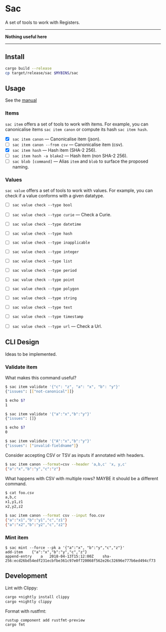 # Sac

A set of tools to work with Registers.

* * *

**Nothing useful here**

* * *

## Install

```sh
cargo build --release
cp target/release/sac $MYBINS/sac
```

## Usage

See the [manual](MANUAL.md)


### Items

`sac item` offers a set of tools to work with items. For example, you can
canonicalise items `sac item canon` or compute its hash `sac item hash`.

* [x] `sac item canon` — Canonicalise item (json).
* [ ] `sac item canon --from csv` — Canonicalise item (csv).
* [x] `sac item hash` — Hash item (SHA-2 256).
* [ ] `sac item hash -a blake2` — Hash item (non SHA-2 256).
* [ ] `sac blob [command]` — Alias `item` and `blob` to surface the proposed naming.

### Values

`sac value` offers a set of tools to work with values. For example, you can
check if a value conforms with a given datatype.

* [ ] `sac value check --type bool`
* [ ] `sac value check --type curie` — Check a Curie.
* [ ] `sac value check --type datetime`
* [ ] `sac value check --type hash`
* [ ] `sac value check --type inapplicable`
* [ ] `sac value check --type integer`
* [ ] `sac value check --type list`
* [ ] `sac value check --type period`
* [ ] `sac value check --type point`
* [ ] `sac value check --type polygon`
* [ ] `sac value check --type string`
* [ ] `sac value check --type text`
* [ ] `sac value check --type timestamp`
* [ ] `sac value check --type url` — Check a Url.


## CLI Design

Ideas to be implemented.

### Validate item

What makes this command useful?

```sh
$ sac item validate '{"c": "z", "a": "x", "b": "y"}'
{"issues": [["not-canonical"]]}

$ echo $?
1

$ sac item validate '{"a":"x","b":"y"}'
{"issues": []}

$ echo $?
0

$ sac item validate '{"A":"x","b":"y"}'
{"issues": ["invalid-fieldname"]}
```


Consider accepting CSV or TSV as inputs if annotated with headers.

```sh
$ sac item canon --format=csv --header 'a,b,c' 'x, y,c'
{"a":"x","b":"y","c":"z"}
```

What happens with CSV with multiple rows? MAYBE it should be a different
command.

```sh
$ cat foo.csv
a,b,c
x1,y1,z1
x2,y2,z2

$ sac item canon --format csv --input foo.csv
{"a":"x1","b":"y1","c","z1"}
{"a":"x2","b":"y2","c","z2"}
```


### Mint item


```
$ sac mint --force --pk a '{"a":"x", "b":"y","c","z"}'
add-item	{"a":"x","b":"y","c","z"}
append-entry	a	2018-04-13T15:12:00Z	sha-256:ecd26bd54edf231ecbfbe361c97e0f720068f562e26c32696e777b6ed494cf73
```

## Development

Lint with Clippy:

```sh
cargo +nightly install clippy
cargo +nightly clippy
```


Format with rustfmt:

```sh
rustup component add rustfmt-preview
cargo fmt
```
